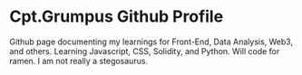 # Cpt.Grumpus Github Profile

Github page documenting my learnings for Front-End, Data Analysis, Web3, and others. Learning Javascript, CSS, Solidity, and Python. Will code for ramen. I am not really a stegosaurus.
